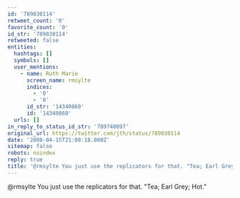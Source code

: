 ```yaml
---
id: '789830114'
retweet_count: '0'
favorite_count: '0'
id_str: '789830114'
retweeted: false
entities:
  hashtags: []
  symbols: []
  user_mentions:
    - name: Ruth Marie
      screen_name: rmsylte
      indices:
        - '0'
        - '8'
      id_str: '14340860'
      id: '14340860'
  urls: []
in_reply_to_status_id_str: '789740097'
original_url: https://twitter.com/jth/status/789830114
date: '2008-04-15T21:08:18.000Z'
sitemap: false
robots: noindex
reply: true
title: '@rmsylte You just use the replicators for that. "Tea; Earl Grey; Hot."'
---
```


@rmsylte You just use the replicators for that. "Tea; Earl Grey; Hot."